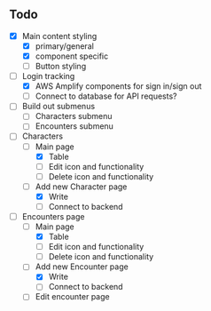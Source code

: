 ## Todo

- [x] Main content styling
  - [x] primary/general
  - [x] component specific
  - [ ] Button styling
- [ ] Login tracking
  - [x] AWS Amplify components for sign in/sign out
  - [ ] Connect to database for API requests?
- [ ] Build out submenus
  - [ ] Characters submenu
  - [ ] Encounters submenu
- [ ] Characters
  - [ ] Main page
    - [x] Table
    - [ ] Edit icon and functionality
    - [ ] Delete icon and functionality
  - [ ] Add new Character page
    - [x] Write
    - [ ] Connect to backend
- [ ] Encounters page
  - [ ] Main page
    - [x] Table
    - [ ] Edit icon and functionality
    - [ ] Delete icon and functionality
  - [ ] Add new Encounter page
    - [x] Write
    - [ ] Connect to backend
  - [ ] Edit encounter page
